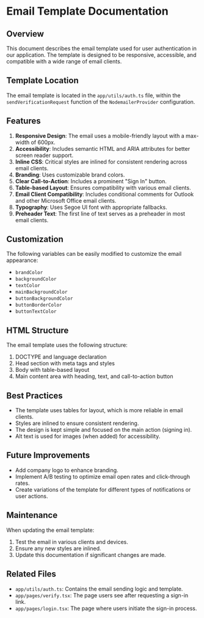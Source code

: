# Email Template Documentation

## Overview

This document describes the email template used for user authentication in our application. The template is designed to be responsive, accessible, and compatible with a wide range of email clients.

## Template Location

The email template is located in the `app/utils/auth.ts` file, within the `sendVerificationRequest` function of the `NodemailerProvider` configuration.

## Features

1. **Responsive Design**: The email uses a mobile-friendly layout with a max-width of 600px.
2. **Accessibility**: Includes semantic HTML and ARIA attributes for better screen reader support.
3. **Inline CSS**: Critical styles are inlined for consistent rendering across email clients.
4. **Branding**: Uses customizable brand colors.
5. **Clear Call-to-Action**: Includes a prominent "Sign In" button.
6. **Table-based Layout**: Ensures compatibility with various email clients.
7. **Email Client Compatibility**: Includes conditional comments for Outlook and other Microsoft Office email clients.
8. **Typography**: Uses Segoe UI font with appropriate fallbacks.
9. **Preheader Text**: The first line of text serves as a preheader in most email clients.

## Customization

The following variables can be easily modified to customize the email appearance:

- `brandColor`
- `backgroundColor`
- `textColor`
- `mainBackgroundColor`
- `buttonBackgroundColor`
- `buttonBorderColor`
- `buttonTextColor`

## HTML Structure

The email template uses the following structure:

1. DOCTYPE and language declaration
2. Head section with meta tags and styles
3. Body with table-based layout
4. Main content area with heading, text, and call-to-action button

## Best Practices

- The template uses tables for layout, which is more reliable in email clients.
- Styles are inlined to ensure consistent rendering.
- The design is kept simple and focused on the main action (signing in).
- Alt text is used for images (when added) for accessibility.

## Future Improvements

- Add company logo to enhance branding.
- Implement A/B testing to optimize email open rates and click-through rates.
- Create variations of the template for different types of notifications or user actions.

## Maintenance

When updating the email template:

1. Test the email in various clients and devices.
2. Ensure any new styles are inlined.
3. Update this documentation if significant changes are made.

## Related Files

- `app/utils/auth.ts`: Contains the email sending logic and template.
- `app/pages/verify.tsx`: The page users see after requesting a sign-in link.
- `app/pages/login.tsx`: The page where users initiate the sign-in process.
